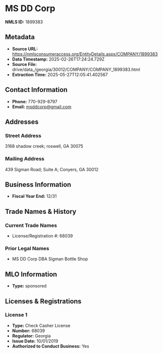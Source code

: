# MS DD Corp

**NMLS ID:** 1899383

## Metadata
- **Source URL:** https://nmlsconsumeraccess.org/EntityDetails.aspx/COMPANY/1899383
- **Data Timestamp:** 2025-02-26T17:24:24.729Z
- **Source File:** drive/data_/georgia/30012/COMPANY/COMPANY_1899383.html
- **Extraction Time:** 2025-05-27T12:05:41.402567

## Contact Information
- **Phone:** 770-929-8797
- **Email:** msddcorp@gmail.com

## Addresses
### Street Address
3168 shadow creek; roswell, GA 30075

### Mailing Address
439 Sigman Road; Suite A; Conyers, GA 30012

## Business Information
- **Fiscal Year End:** 12/31

## Trade Names & History
### Current Trade Names
- License/Registration #: 68039

### Prior Legal Names
- MS DD Corp DBA Sigman Bottle Shop

## MLO Information
- **Type:** sponsored

## Licenses & Registrations

### License 1
- **Type:** Check Casher License
- **Number:** 68039
- **Regulator:** Georgia
- **Issue Date:** 10/01/2019
- **Authorized to Conduct Business:** Yes

